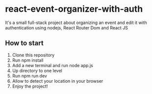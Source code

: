 # react-event-organizer-with-auth
It's a small full-stack project about organizing an event and edit it with authentication using nodejs, React Router Dom and React JS

## How to start
1. Clone this repository
2. Run npm install
3. Add a new terminal and run node app.js
4. Up directory to one level
5. Run npm run dev
6. Allow to detect your location in your browser
7. Enjoy the project!
